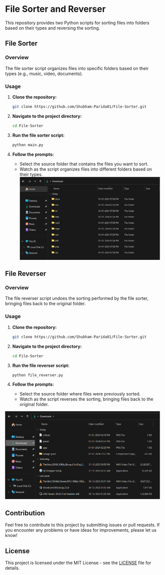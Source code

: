 # File Sorter and Reverser

This repository provides two Python scripts for sorting files into folders based on their types and reversing the sorting.

## File Sorter

### Overview

The file sorter script organizes files into specific folders based on their types (e.g., music, video, documents).

### Usage

1. **Clone the repository:**

    ```bash
    git clone https://github.com/Shubham-Parida01/File-Sorter.git
    ```

2. **Navigate to the project directory:**

    ```bash
    cd File-Sorter
    ```

3. **Run the file sorter script:**

    ```bash
    python main.py
    ```

4. **Follow the prompts:**

    - Select the source folder that contains the files you want to sort.
    - Watch as the script organizes files into different folders based on their types.
![Sorted](/images/sorted.png)
## File Reverser

### Overview

The file reverser script undoes the sorting performed by the file sorter, bringing files back to the original folder.

### Usage

1. **Clone the repository:**

    ```bash
    git clone https://github.com/Shubham-Parida01/File-Sorter.git
    ```

2. **Navigate to the project directory:**

    ```bash
    cd File-Sorter
    ```

3. **Run the file reverser script:**

    ```bash
    python file_reverser.py
    ```

4. **Follow the prompts:**

    - Select the source folder where files were previously sorted.
    - Watch as the script reverses the sorting, bringing files back to the original folder.

![reversed](images/sorting-reversed.png)

## Contribution

Feel free to contribute to this project by submitting issues or pull requests. If you encounter any problems or have ideas for improvements, please let us know!

## License

This project is licensed under the MIT License - see the [LICENSE](LICENSE) file for details.
